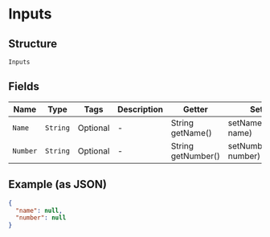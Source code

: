 
# Inputs

## Structure

`Inputs`

## Fields

| Name | Type | Tags | Description | Getter | Setter |
|  --- | --- | --- | --- | --- | --- |
| `Name` | `String` | Optional | - | String getName() | setName(String name) |
| `Number` | `String` | Optional | - | String getNumber() | setNumber(String number) |

## Example (as JSON)

```json
{
  "name": null,
  "number": null
}
```


